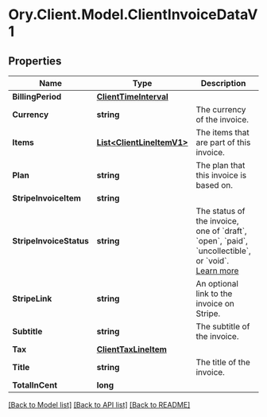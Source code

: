 # Ory.Client.Model.ClientInvoiceDataV1

## Properties

Name | Type | Description | Notes
------------ | ------------- | ------------- | -------------
**BillingPeriod** | [**ClientTimeInterval**](ClientTimeInterval.md) |  | 
**Currency** | **string** | The currency of the invoice. | [readonly] 
**Items** | [**List&lt;ClientLineItemV1&gt;**](ClientLineItemV1.md) | The items that are part of this invoice. | [readonly] 
**Plan** | **string** | The plan that this invoice is based on. | [optional] [readonly] 
**StripeInvoiceItem** | **string** |  | [optional] 
**StripeInvoiceStatus** | **string** | The status of the invoice, one of &#x60;draft&#x60;, &#x60;open&#x60;, &#x60;paid&#x60;, &#x60;uncollectible&#x60;, or &#x60;void&#x60;. [Learn more](https://stripe.com/docs/billing/invoices/workflow#workflow-overview) | [optional] 
**StripeLink** | **string** | An optional link to the invoice on Stripe. | [optional] [readonly] 
**Subtitle** | **string** | The subtitle of the invoice. | [optional] [readonly] 
**Tax** | [**ClientTaxLineItem**](ClientTaxLineItem.md) |  | [optional] 
**Title** | **string** | The title of the invoice. | [readonly] 
**TotalInCent** | **long** |  | 

[[Back to Model list]](../README.md#documentation-for-models) [[Back to API list]](../README.md#documentation-for-api-endpoints) [[Back to README]](../README.md)

